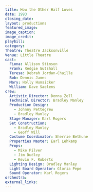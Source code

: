 ```yaml
---
title: How the Other Half Loves
date: 1993
closing_date: 
layout: productions
featured_image: 
image_caption:
image_credit:
playbill: 
category: 
Theatre: Theatre Jacksonville
Venue: Little Theatre
cast:
  Fiona: Allison Stinson
  Frank: Redgie Gutshall
  Teresa: Debrah Jordan-Chaille
  Bob: Dennis James
  Mary: Holly Hunsicker
  William: Dave Saelens
crew:
  Artistic Director: Donna Zell
  Technical Director: Bradley Manley
  Production Design: 
    - Johnny Pettegrew
    - Bradley Manley
  Stage Manager: Karl Rogers
  Set Construction: 
    - Bradley Manley
    - Geoff Will
  Costume Coordinator: Sherrie Bethune
  Properties Master: Earl Lehkamp
  Props: 
    - Mike Pilver
    - Jim Dudley
    - Kevin F. Roberts
  Lighting Design: Bradley Manley
  Light Board Operator: Gloria Pepe
  Sound Operator: Karl Rogers
orchestra:
external_links:
---
```

